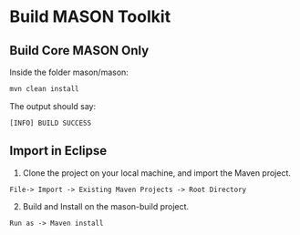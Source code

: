 # Build MASON Toolkit

## Build Core MASON Only

Inside the folder mason/mason:

```bash
mvn clean install
```

The output should say:

```[INFO] BUILD SUCCESS```


## Import in Eclipse

1. Clone the project on your local machine, and import the Maven project.

```
File-> Import -> Existing Maven Projects -> Root Directory
```

2. Build and Install on the mason-build project.

```
Run as -> Maven install
```
